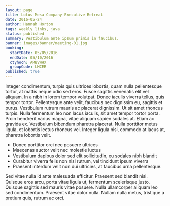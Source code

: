 ```yaml
---
layout: page
title: Lotus Mesa Company Executive Retreat
date: 2016-05-24
author: Hannah Horton
tags: weekly links, java
status: published
summary: Vestibulum ante ipsum primis in faucibus.
banner: images/banner/meeting-01.jpg
booking:
  startDate: 05/05/2016
  endDate: 05/10/2016
  ctyhocn: ARBVWHX
  groupCode: LMCER
published: true
---
```

Integer condimentum, turpis quis ultrices lobortis, quam nulla pellentesque tortor, at mattis neque odio sed eros. Fusce sagittis venenatis elit vel aliquam. In a nibh in lorem tempor volutpat. Donec iaculis viverra tellus, quis tempor tortor. Pellentesque ante velit, faucibus nec dignissim eu, sagittis et purus. Vestibulum rutrum mauris ac placerat dignissim. Ut sit amet rhoncus turpis. Nulla fermentum leo non lacus iaculis, sit amet tempor tortor porta. Proin hendrerit varius magna, vitae aliquam sapien sodales at. Etiam ac gravida ex. Vestibulum bibendum pharetra placerat. Nulla porttitor metus ligula, et lobortis lectus rhoncus vel. Integer ligula nisi, commodo at lacus at, pharetra lobortis velit.

* Donec porttitor orci nec posuere ultrices
* Maecenas auctor velit nec molestie luctus
* Vestibulum dapibus dolor sed elit sollicitudin, eu sodales nibh blandit
* Curabitur viverra felis non nisl rutrum, vel tincidunt ipsum viverra
* Praesent interdum velit non dui ultricies, at faucibus urna pellentesque.

Sed vitae nulla id ante malesuada efficitur. Praesent sed blandit nisi. Quisque eros arcu, porta vitae ligula ut, fermentum scelerisque justo. Quisque sagittis sed mauris vitae posuere. Nulla ullamcorper aliquam leo sed condimentum. Praesent vitae dolor nulla. Nullam nulla metus, tristique a pretium quis, rutrum ac orci.
